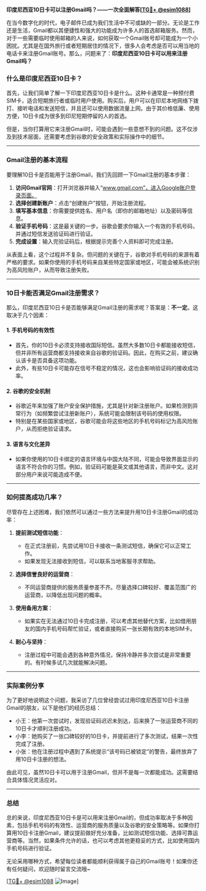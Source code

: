 **印度尼西亚10日卡可以注册Gmail吗？——一次全面解答[[TG💪+ @esim1088](https://t.me/s/esim1088)]**

在当今数字化的时代，电子邮件已成为我们生活中不可或缺的一部分。无论是工作还是生活，Gmail都以其便捷性和强大的功能成为许多人的首选邮箱服务。然而，对于一些需要临时使用邮箱的人来说，如何获取一个Gmail账号却可能成为一个小困扰。尤其是在国外旅行或者短期居住的情况下，很多人会考虑是否可以用当地的电话卡来注册Gmail账号。那么，问题来了：**印度尼西亚10日卡可以用来注册Gmail吗？**

### 什么是印度尼西亚10日卡？

首先，让我们简单了解一下印度尼西亚10日卡是什么。这种卡通常是一种预付费SIM卡，适合短期旅行者或临时用户使用。购买后，用户可以在印尼本地网络下拨打、接听电话和发送短信，并且还可以使用数据流量上网。由于其价格低廉、使用方便，10日卡成为很多到印尼短期停留的人的首选。

但是，当你打算用它来注册Gmail时，可能会遇到一些意想不到的问题。这不仅涉及到技术层面，还需要考虑到谷歌的安全政策和实际操作中的细节。

---

### Gmail注册的基本流程

要理解10日卡是否能用于注册Gmail，我们先回顾一下Gmail注册的基本步骤：

1. **访问Gmail官网**：打开浏览器并输入“www.gmail.com”，进入Google账户登录页面。
2. **选择创建新账户**：点击“创建账户”按钮，开始注册流程。
3. **填写基本信息**：你需要提供姓名、用户名（即你的邮箱地址）以及密码等信息。
4. **验证手机号码**：这是最关键的一步。谷歌会要求你输入一个有效的手机号码，并通过短信发送验证码进行验证。
5. **完成设置**：输入完验证码后，根据提示完善个人资料即可完成注册。

从表面上看，这个过程并不复杂。但问题的关键在于，谷歌对手机号码的来源有着严格的要求。如果你使用的手机号码来自某些特定国家或地区，可能会被系统识别为高风险账户，从而导致注册失败。

---

### 10日卡能否满足Gmail注册需求？

那么，印度尼西亚10日卡是否能够满足Gmail注册的需求呢？答案是：**不一定**。这取决于几个因素：

#### 1. **手机号码的有效性**
   - 首先，你的10日卡必须支持接收国际短信。虽然大多数10日卡都能接收短信，但并非所有运营商都支持接收来自谷歌的验证码。因此，在购买之前，建议确认该卡是否具备这项功能。
   - 此外，有些10日卡可能存在信号不稳定的情况，这也会影响验证码的接收成功率。

#### 2. **谷歌的安全机制**
   - 谷歌近年来加强了账户安全保护措施，尤其是针对新注册账户。如果检测到异常行为（如频繁尝试注册新账户），系统可能会限制该号码的使用权限。
   - 特别是在某些国家或地区，谷歌可能会将这些地区的手机号码标记为高风险账户，从而拒绝验证请求。

#### 3. **语言与文化差异**
   - 如果你使用的10日卡绑定的语言环境与中国大陆不同，可能会导致界面显示的语言不符合你的习惯。例如，验证码可能是英文或其他语言，而非中文。这对部分用户来说可能造成不便。

---

### 如何提高成功几率？

尽管存在上述困难，我们依然可以通过一些方法来提升用10日卡注册Gmail的成功率：

1. **提前测试短信功能**：
   - 在正式注册前，先尝试用10日卡接收一条测试短信，确保它可以正常工作。
   - 如果发现无法接收到短信，可以联系当地客服寻求帮助。

2. **选择信誉良好的运营商**：
   - 不同运营商提供的服务质量参差不齐。尽量选择口碑较好、覆盖范围广的运营商，以降低出现问题的概率。

3. **使用备用方案**：
   - 如果实在无法通过10日卡完成注册，可以考虑其他替代方案，比如借用朋友的国内手机号码帮忙验证，或者直接购买一张长期有效的本地SIM卡。

4. **耐心与坚持**：
   - 注册过程中可能会遇到各种意外情况，保持冷静并多次尝试是非常重要的。有时候多试几次就能解决问题。

---

### 实际案例分享

为了更好地说明这个问题，我采访了几位曾经尝试过用印度尼西亚10日卡注册Gmail的朋友，以下是他们的经历总结：

- 小王：他第一次尝试时，发现验证码迟迟未到达，后来换了一张运营商不同的10日卡才顺利注册成功。
- 小李：她购买了一张口碑较好的10日卡，并提前进行了多次测试，结果一次性完成了注册。
- 小张：他在注册过程中遇到了系统提示“该号码已被锁定”的警告，最终放弃了用10日卡注册的想法。

由此可见，虽然10日卡可以用于注册Gmail，但并不是每一次都能成功。这需要结合具体情况灵活应对。

---

### 总结

总的来说，印度尼西亚10日卡是可以用来注册Gmail的，但成功率取决于多种因素，包括手机号码的有效性、运营商的服务质量以及谷歌的安全策略等。如果你打算用10日卡注册Gmail，建议提前做好充分准备，比如测试短信功能、选择可靠运营商等。当然，如果条件允许的话，也可以考虑其他更稳妥的方式，比如使用国内手机号码进行验证。

无论采用哪种方式，希望每位读者都能顺利获得属于自己的Gmail账号！如果你还有任何疑问，欢迎随时留言交流哦~

[[TG💪+ @esim1088](https://t.me/s/esim1088) ![Image](https://i.postimg.cc/4NQfJmqS/Snipaste-2025-05-13-00-14-12.png)]